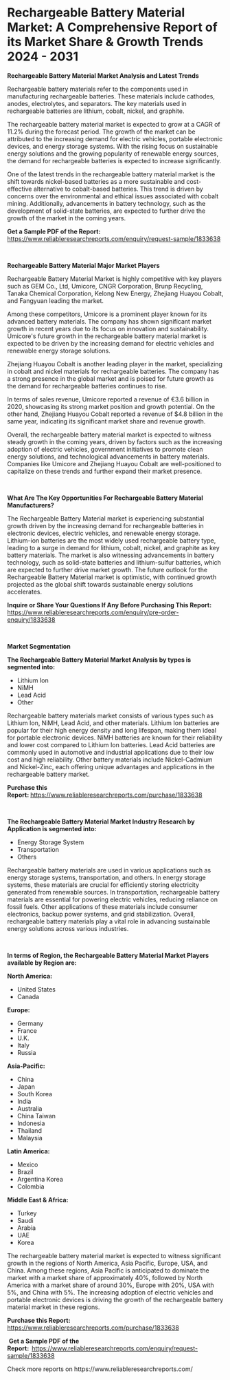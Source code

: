 <p><h1>Rechargeable Battery Material Market: A Comprehensive Report of its Market Share & Growth Trends 2024 - 2031</h1></p><p><strong>Rechargeable Battery Material Market Analysis and Latest Trends</strong></p>
<p><p>Rechargeable battery materials refer to the components used in manufacturing rechargeable batteries. These materials include cathodes, anodes, electrolytes, and separators. The key materials used in rechargeable batteries are lithium, cobalt, nickel, and graphite.</p><p>The rechargeable battery material market is expected to grow at a CAGR of 11.2% during the forecast period. The growth of the market can be attributed to the increasing demand for electric vehicles, portable electronic devices, and energy storage systems. With the rising focus on sustainable energy solutions and the growing popularity of renewable energy sources, the demand for rechargeable batteries is expected to increase significantly.</p><p>One of the latest trends in the rechargeable battery material market is the shift towards nickel-based batteries as a more sustainable and cost-effective alternative to cobalt-based batteries. This trend is driven by concerns over the environmental and ethical issues associated with cobalt mining. Additionally, advancements in battery technology, such as the development of solid-state batteries, are expected to further drive the growth of the market in the coming years.</p></p>
<p><strong>Get a Sample PDF of the Report:&nbsp;</strong> <a href="https://www.reliableresearchreports.com/enquiry/request-sample/1833638">https://www.reliableresearchreports.com/enquiry/request-sample/1833638</a></p>
<p>&nbsp;</p>
<p><strong>Rechargeable Battery Material Major Market Players</strong></p>
<p><p>Rechargeable Battery Material Market is highly competitive with key players such as GEM Co., Ltd, Umicore, CNGR Corporation, Brunp Recycling, Tanaka Chemical Corporation, Kelong New Energy, Zhejiang Huayou Cobalt, and Fangyuan leading the market. </p><p>Among these competitors, Umicore is a prominent player known for its advanced battery materials. The company has shown significant market growth in recent years due to its focus on innovation and sustainability. Umicore's future growth in the rechargeable battery material market is expected to be driven by the increasing demand for electric vehicles and renewable energy storage solutions.</p><p>Zhejiang Huayou Cobalt is another leading player in the market, specializing in cobalt and nickel materials for rechargeable batteries. The company has a strong presence in the global market and is poised for future growth as the demand for rechargeable batteries continues to rise. </p><p>In terms of sales revenue, Umicore reported a revenue of €3.6 billion in 2020, showcasing its strong market position and growth potential. On the other hand, Zhejiang Huayou Cobalt reported a revenue of $4.8 billion in the same year, indicating its significant market share and revenue growth.</p><p>Overall, the rechargeable battery material market is expected to witness steady growth in the coming years, driven by factors such as the increasing adoption of electric vehicles, government initiatives to promote clean energy solutions, and technological advancements in battery materials. Companies like Umicore and Zhejiang Huayou Cobalt are well-positioned to capitalize on these trends and further expand their market presence.</p></p>
<p>&nbsp;</p>
<p><strong>What Are The Key Opportunities For Rechargeable Battery Material Manufacturers?</strong></p>
<p><p>The Rechargeable Battery Material market is experiencing substantial growth driven by the increasing demand for rechargeable batteries in electronic devices, electric vehicles, and renewable energy storage. Lithium-ion batteries are the most widely used rechargeable battery type, leading to a surge in demand for lithium, cobalt, nickel, and graphite as key battery materials. The market is also witnessing advancements in battery technology, such as solid-state batteries and lithium-sulfur batteries, which are expected to further drive market growth. The future outlook for the Rechargeable Battery Material market is optimistic, with continued growth projected as the global shift towards sustainable energy solutions accelerates.</p></p>
<p><strong>Inquire or Share Your Questions If Any Before Purchasing This Report:</strong> <a href="https://www.reliableresearchreports.com/enquiry/pre-order-enquiry/1833638">https://www.reliableresearchreports.com/enquiry/pre-order-enquiry/1833638</a></p>
<p>&nbsp;</p>
<p><strong>Market Segmentation</strong></p>
<p><strong>The Rechargeable Battery Material Market Analysis by types is segmented into:</strong></p>
<p><ul><li>Lithium Ion</li><li>NiMH</li><li>Lead Acid</li><li>Other</li></ul></p>
<p><p>Rechargeable battery materials market consists of various types such as Lithium Ion, NiMH, Lead Acid, and other materials. Lithium Ion batteries are popular for their high energy density and long lifespan, making them ideal for portable electronic devices. NiMH batteries are known for their reliability and lower cost compared to Lithium Ion batteries. Lead Acid batteries are commonly used in automotive and industrial applications due to their low cost and high reliability. Other battery materials include Nickel-Cadmium and Nickel-Zinc, each offering unique advantages and applications in the rechargeable battery market.</p></p>
<p><strong>Purchase this Report:&nbsp;</strong><a href="https://www.reliableresearchreports.com/purchase/1833638">https://www.reliableresearchreports.com/purchase/1833638</a></p>
<p>&nbsp;</p>
<p><strong>The Rechargeable Battery Material Market Industry Research by Application is segmented into:</strong></p>
<p><ul><li>Energy Storage System</li><li>Transportation</li><li>Others</li></ul></p>
<p><p>Rechargeable battery materials are used in various applications such as energy storage systems, transportation, and others. In energy storage systems, these materials are crucial for efficiently storing electricity generated from renewable sources. In transportation, rechargeable battery materials are essential for powering electric vehicles, reducing reliance on fossil fuels. Other applications of these materials include consumer electronics, backup power systems, and grid stabilization. Overall, rechargeable battery materials play a vital role in advancing sustainable energy solutions across various industries.</p></p>
<p>&nbsp;</p>
<p><strong>In terms of Region, the Rechargeable Battery Material Market Players available by Region are:</strong></p>
<p>
    <p> <strong> North America: </strong>
        <ul>
            <li>United States</li>
            <li>Canada</li>
        </ul>
        </p> 
    <p> <strong> Europe: </strong>
        <ul>
            <li>Germany</li>
            <li>France</li>
            <li>U.K.</li>
            <li>Italy</li>
            <li>Russia</li>
        </ul>
        </p> 
    <p> <strong> Asia-Pacific: </strong>
        <ul>
            <li>China</li>
            <li>Japan</li>
            <li>South Korea</li>
            <li>India</li>
            <li>Australia</li>
            <li>China Taiwan</li>
            <li>Indonesia</li>
            <li>Thailand</li>
            <li>Malaysia</li>
        </ul>
        </p> 
    <p> <strong> Latin America: </strong>
        <ul>
            <li>Mexico</li>
            <li>Brazil</li>
            <li>Argentina Korea</li>
            <li>Colombia</li>
        </ul>
        </p> 
    <p> <strong> Middle East & Africa: </strong>
        <ul>
            <li>Turkey</li>
            <li>Saudi</li>
            <li>Arabia</li>
            <li>UAE</li>
            <li>Korea</li>
        </ul>
    </p>
    </p>
<p><p>The rechargeable battery material market is expected to witness significant growth in the regions of North America, Asia Pacific, Europe, USA, and China. Among these regions, Asia Pacific is anticipated to dominate the market with a market share of approximately 40%, followed by North America with a market share of around 30%, Europe with 20%, USA with 5%, and China with 5%. The increasing adoption of electric vehicles and portable electronic devices is driving the growth of the rechargeable battery material market in these regions.</p></p>
<p><strong>Purchase this Report: </strong><a href="https://www.reliableresearchreports.com/purchase/1833638">https://www.reliableresearchreports.com/purchase/1833638</a></p>
<p>&nbsp;<strong>Get a Sample PDF of the Report:&nbsp;&nbsp;</strong><a href="https://www.reliableresearchreports.com/enquiry/request-sample/1833638">https://www.reliableresearchreports.com/enquiry/request-sample/1833638</a></p>
<p><strong></strong></p>
<p>Check more reports on https://www.reliableresearchreports.com/</p>